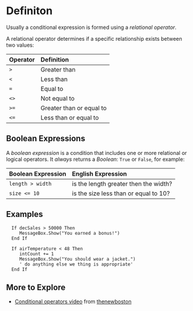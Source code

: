 # Definiton #
Usually a conditional expression is formed using a _relational operator_.

A relational operator determines if a specific relationship exists between two values:

| **Operator** | **Definition** |
|:-------------|:---------------|
|  `>`       | Greater than    |
|  `<`       | Less than    |
|  `=`       | Equal to    |
|  `<>`      | Not equal to    |
|  `>=`      | Greater than or equal to    |
|  `<=`      | Less than or equal to    |

## Boolean Expressions ##
A _boolean expression_ is a condition that includes one or more relational or logical operators.
It _always_ returns a _Boolean_: `True` or `False`, for example:

| **Boolean Expression**    | **English Expression** |
|:--------------------------|:-----------------------|
|  `length > width`       | is the length greater then the width? |
|  `size <= 10`           | is the size less than or equal to 10? |


## Examples ##

```vb.net
  If decSales > 50000 Then
     MessageBox.Show("You earned a bonus!")
  End If
```


```vb.net
  If airTemperature < 48 Then
     intCount += 1
     MessageBox.Show("You should wear a jacket.")
     ' do anything else we thing is appropriate'
  End If
```

## More to Explore ##

  * [Conditional operators video](https://www.youtube.com/watch?v=DavAWs79c9w) from [thenewboston](https://www.thenewboston.com/videos.php)
